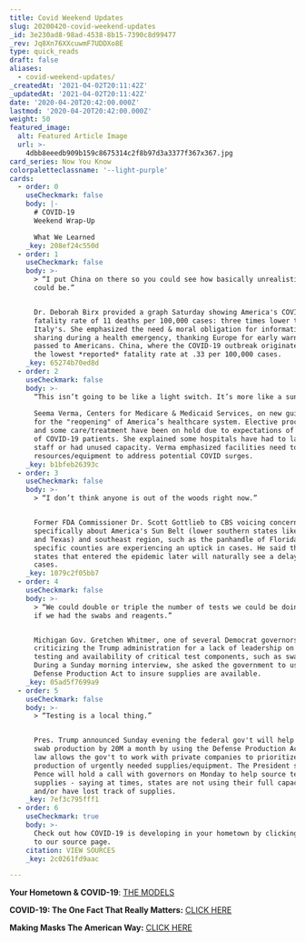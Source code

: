 ```yaml
---
title: Covid Weekend Updates
slug: 20200420-covid-weekend-updates
_id: 3e230ad8-98ad-4538-8b15-7390c8d99477
_rev: Jq8Xn76XXcuwmF7UDDXo8E
type: quick_reads
draft: false
aliases:
  - covid-weekend-updates/
_createdAt: '2021-04-02T20:11:42Z'
_updatedAt: '2021-04-02T20:11:42Z'
date: '2020-04-20T20:42:00.000Z'
lastmod: '2020-04-20T20:42:00.000Z'
weight: 50
featured_image:
  alt: Featured Article Image
  url: >-
    4dbb8eeedb909b159c8675314c2f8b97d3a3377f367x367.jpg
card_series: Now You Know
colorpaletteclassname: '--light-purple'
cards:
  - order: 0
    useCheckmark: false
    body: |-
      # COVID-19  
      Weekend Wrap-Up

      What We Learned
    _key: 208ef24c550d
  - order: 1
    useCheckmark: false
    body: >-
      > “I put China on there so you could see how basically unrealistic this
      could be.”


      Dr. Deborah Birx provided a graph Saturday showing America's COVID-19
      fatality rate of 11 deaths per 100,000 cases: three times lower than
      Italy's. She emphasized the need & moral obligation for information
      sharing during a health emergency, thanking Europe for early warnings
      passed to Americans. China, where the COVID-19 outbreak originated, has
      the lowest *reported* fatality rate at .33 per 100,000 cases.
    _key: 65274b70ed8d
  - order: 2
    useCheckmark: false
    body: >-
      “This isn’t going to be like a light switch. It’s more like a sunrise.”  
        
      Seema Verma, Centers for Medicare & Medicaid Services, on new guidelines
      for the "reopening" of America’s healthcare system. Elective procedures
      and some care/treatment have been on hold due to expectations of a flood
      of COVID-19 patients. She explained some hospitals have had to lay off
      staff or had unused capacity. Verma emphasized facilities need to have the
      resources/equipment to address potential COVID surges.
    _key: b1bfeb26393c
  - order: 3
    useCheckmark: false
    body: >-
      > “I don’t think anyone is out of the woods right now.”


      Former FDA Commissioner Dr. Scott Gottlieb to CBS voicing concerns
      specifically about America's Sun Belt (lower southern states like Georgia
      and Texas) and southeast region, such as the panhandle of Florida, where
      specific counties are experiencing an uptick in cases. He said those
      states that entered the epidemic later will naturally see a delay in
      cases.
    _key: 1079c2f05bb7
  - order: 4
    useCheckmark: false
    body: >-
      > “We could double or triple the number of tests we could be doing daily,
      if we had the swabs and reagents.”


      Michigan Gov. Gretchen Whitmer, one of several Democrat governors
      criticizing the Trump administration for a lack of leadership on COVID-19
      testing and availability of critical test components, such as swabs.
      During a Sunday morning interview, she asked the government to use the
      Defense Production Act to insure supplies are available.
    _key: 05ad5f7699a9
  - order: 5
    useCheckmark: false
    body: >-
      > “Testing is a local thing.”


      Pres. Trump announced Sunday evening the federal gov't will help increase
      swab production by 20M a month by using the Defense Production Act; the
      law allows the gov't to work with private companies to prioritize the
      production of urgently needed supplies/equipment. The President said VP
      Pence will hold a call with governors on Monday to help source tests &
      supplies - saying at times, states are not using their full capacity
      and/or have lost track of supplies.
    _key: 7ef3c795fff1
  - order: 6
    useCheckmark: true
    body: >-
      Check out how COVID-19 is developing in your hometown by clicking through
      to our source page.
    citation: VIEW SOURCES
    _key: 2c0261fd9aac

---
```

**Your Hometown & COVID-19**: [THE MODELS](https://smarthernews.com/article/your-hometown-covid-19-what-to-expect-nationwide-and-in-your-community/)

**COVID-19: The One Fact That Really Matters:** [CLICK HERE](https://smarthernews.com/article/covid-19-the-one-fact-that-really-matters/)

**Making Masks The American Way:** [CLICK HERE](https://smarthernews.com/article/making-masks-the-american-way/)